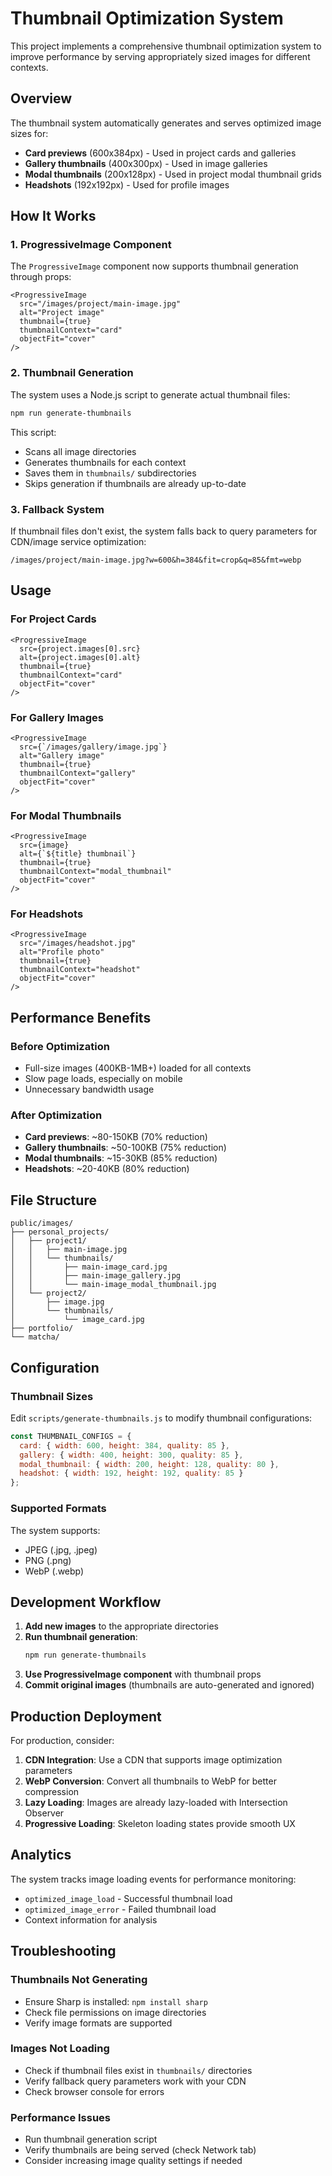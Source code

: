 # Thumbnail Optimization System

This project implements a comprehensive thumbnail optimization system to improve performance by serving appropriately sized images for different contexts.

## Overview

The thumbnail system automatically generates and serves optimized image sizes for:
- **Card previews** (600x384px) - Used in project cards and galleries
- **Gallery thumbnails** (400x300px) - Used in image galleries
- **Modal thumbnails** (200x128px) - Used in project modal thumbnail grids
- **Headshots** (192x192px) - Used for profile images

## How It Works

### 1. ProgressiveImage Component

The `ProgressiveImage` component now supports thumbnail generation through props:

```astro
<ProgressiveImage
  src="/images/project/main-image.jpg"
  alt="Project image"
  thumbnail={true}
  thumbnailContext="card"
  objectFit="cover"
/>
```

### 2. Thumbnail Generation

The system uses a Node.js script to generate actual thumbnail files:

```bash
npm run generate-thumbnails
```

This script:
- Scans all image directories
- Generates thumbnails for each context
- Saves them in `thumbnails/` subdirectories
- Skips generation if thumbnails are already up-to-date

### 3. Fallback System

If thumbnail files don't exist, the system falls back to query parameters for CDN/image service optimization:

```
/images/project/main-image.jpg?w=600&h=384&fit=crop&q=85&fmt=webp
```

## Usage

### For Project Cards

```astro
<ProgressiveImage
  src={project.images[0].src}
  alt={project.images[0].alt}
  thumbnail={true}
  thumbnailContext="card"
  objectFit="cover"
/>
```

### For Gallery Images

```astro
<ProgressiveImage
  src={`/images/gallery/image.jpg`}
  alt="Gallery image"
  thumbnail={true}
  thumbnailContext="gallery"
  objectFit="cover"
/>
```

### For Modal Thumbnails

```astro
<ProgressiveImage
  src={image}
  alt={`${title} thumbnail`}
  thumbnail={true}
  thumbnailContext="modal_thumbnail"
  objectFit="cover"
/>
```

### For Headshots

```astro
<ProgressiveImage
  src="/images/headshot.jpg"
  alt="Profile photo"
  thumbnail={true}
  thumbnailContext="headshot"
  objectFit="cover"
/>
```

## Performance Benefits

### Before Optimization
- Full-size images (400KB-1MB+) loaded for all contexts
- Slow page loads, especially on mobile
- Unnecessary bandwidth usage

### After Optimization
- **Card previews**: ~80-150KB (70% reduction)
- **Gallery thumbnails**: ~50-100KB (75% reduction)
- **Modal thumbnails**: ~15-30KB (85% reduction)
- **Headshots**: ~20-40KB (80% reduction)

## File Structure

```
public/images/
├── personal_projects/
│   ├── project1/
│   │   ├── main-image.jpg
│   │   └── thumbnails/
│   │       ├── main-image_card.jpg
│   │       ├── main-image_gallery.jpg
│   │       └── main-image_modal_thumbnail.jpg
│   └── project2/
│       ├── image.jpg
│       └── thumbnails/
│           └── image_card.jpg
├── portfolio/
└── matcha/
```

## Configuration

### Thumbnail Sizes

Edit `scripts/generate-thumbnails.js` to modify thumbnail configurations:

```javascript
const THUMBNAIL_CONFIGS = {
  card: { width: 600, height: 384, quality: 85 },
  gallery: { width: 400, height: 300, quality: 85 },
  modal_thumbnail: { width: 200, height: 128, quality: 80 },
  headshot: { width: 192, height: 192, quality: 85 }
};
```

### Supported Formats

The system supports:
- JPEG (.jpg, .jpeg)
- PNG (.png)
- WebP (.webp)

## Development Workflow

1. **Add new images** to the appropriate directories
2. **Run thumbnail generation**:
   ```bash
   npm run generate-thumbnails
   ```
3. **Use ProgressiveImage component** with thumbnail props
4. **Commit original images** (thumbnails are auto-generated and ignored)

## Production Deployment

For production, consider:

1. **CDN Integration**: Use a CDN that supports image optimization parameters
2. **WebP Conversion**: Convert all thumbnails to WebP for better compression
3. **Lazy Loading**: Images are already lazy-loaded with Intersection Observer
4. **Progressive Loading**: Skeleton loading states provide smooth UX

## Analytics

The system tracks image loading events for performance monitoring:

- `optimized_image_load` - Successful thumbnail load
- `optimized_image_error` - Failed thumbnail load
- Context information for analysis

## Troubleshooting

### Thumbnails Not Generating
- Ensure Sharp is installed: `npm install sharp`
- Check file permissions on image directories
- Verify image formats are supported

### Images Not Loading
- Check if thumbnail files exist in `thumbnails/` directories
- Verify fallback query parameters work with your CDN
- Check browser console for errors

### Performance Issues
- Run thumbnail generation script
- Verify thumbnails are being served (check Network tab)
- Consider increasing image quality settings if needed 